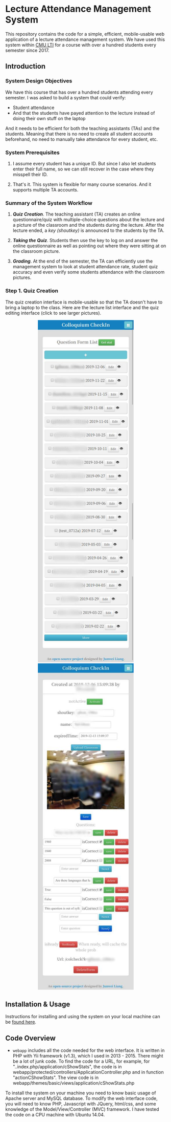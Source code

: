 # Lecture Attendance Management System

This repository contains the code for a simple, efficient, mobile-usable web application of a lecture attendance management system. We have used this system within [CMU LTI](https://www.lti.cs.cmu.edu/) for a course with over a hundred students every semester since 2017.


## Introduction

### System Design Objectives

We have this course that has over a hundred students attending every semester. I was asked to build a system that could verify:
- Student attendance
- And that the students have payed attention to the lecture instead of doing their own stuff on the laptop

And it needs to be efficient for both the teaching assistants (TAs) and the students. Meaning that there is no need to create all student accounts beforehand, no need to manually take attendance for every student, etc.

### System Prerequisites
1. I assume every student has a unique ID. But since I also let students enter their full name, so we can still recover in the case where they misspell their ID.

2. That's it. This system is flexible for many course scenarios. And it supports multiple TA accounts.

### Summary of the System Workflow

1. ***Quiz Creation***. The teaching assistant (TA) creates an online questionnaire/quiz with multiple-choice questions about the lecture and a picture of the classroom and the students during the lecture. After the lecture ended, a *key (shoutkey)* is announced to the students by the TA.

3. ***Taking the Quiz***. Students then use the key to log on and answer the online questionnaire as well as pointing out where they were sitting at on the classroom picture.

4. ***Grading***. At the end of the semester, the TA can efficiently use the management system to look at student attendance rate, student quiz accuracy and even verify some students attendance with the classroom pictures.

### Step 1. Quiz Creation

The quiz creation interface is mobile-usable so that the TA doesn't have to bring a laptop to the class. Here are the lecture list interface and the quiz editing interface (click to see larger pictures).

  <!--These do not work on github markdown-->
  <!--<div style="height:400px;overflow:hidden;position:relative;">
      <img style="display:block;position:absolute;top:0;left:50%;margin-left:-310px" src="images/lecture_list_mobile.jpg" width="300px" />
      <img style="display:block;position:absolute;top:0;left:50%;margin-left:10px" src="images/edit_form_mobile.jpg" width="300px" />
  </div>-->
<div align="center" height="400px" overflow="hidden">
  <img src="images/lecture_list_mobile.jpg" width="300px" />
  <img src="images/edit_form_mobile.jpg" width="300px" />
</div>

## Installation & Usage
Instructions for installing and using the system on your local machine can be [found here](INSTALL.md).

## Code Overview
- `webapp` includes all the code needed for the web interface. It is written in PHP with Yii framework (v1.3), which I used in 2013 - 2015. There might be a lot of junk code. To find the code for a URL, for example, for "..index.php/application/cShowStats", the code is in webapp/protected/controllers/ApplicationController.php and in function "actionCShowStats". The view code is in webapp/themes/basic/views/application/cShowStats.php

To install the system on your machine you need to know basic usage of Apache server and MySQL database. To modify the web interface code, you will need to know PHP, Javascript with JQuery, html/css, and some knowledge of the Model/View/Controller (MVC) framework. I have tested the code on a CPU machine with Ubuntu 14.04.
